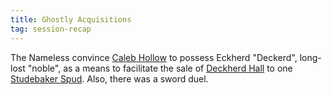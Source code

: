 ```yaml
---
title: Ghostly Acquisitions
tag: session-recap
---
```


The Nameless convince [Caleb Hollow](/wiki/npcs#caleb-hollow) to possess Eckherd "Deckerd", long-lost "noble", as a means to facilitate the sale of [Deckherd Hall](/wiki/six-towers#deckherd-hall) to one [Studebaker Spud](/wiki/npcs#studebaker-spud). Also, there was a sword duel.